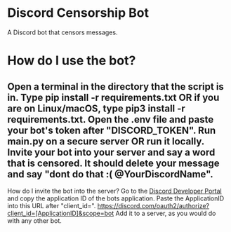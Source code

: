 # Discord Censorship Bot
A Discord bot that censors messages.


# How do I use the bot?
Open a terminal in the directory that the script is in. 
Type pip install -r requirements.txt OR if you are on Linux/macOS, type pip3 install -r requirements.txt.
Open the .env file and paste your bot's token after **"DISCORD_TOKEN"**.
Run main.py on a secure server OR run it locally.
Invite your bot into your server and say a word that is censored.
It should delete your message and say "dont do that :( @YourDiscordName".
-

How do I invite the bot into the server?
Go to the [Discord Developer Portal](https://discord.com/developers/applications/) and copy the application ID of the bots application.
Paste the ApplicationID into this URL after "client_id=". https://discord.com/oauth2/authorize?client_id=[ApplicationID]&scope=bot
Add it to a server, as you would do with any other bot.
